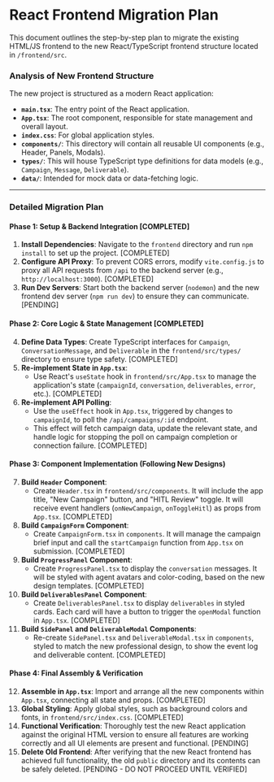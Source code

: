 # React Frontend Migration Plan

This document outlines the step-by-step plan to migrate the existing HTML/JS frontend to the new React/TypeScript frontend structure located in `/frontend/src`.

### **Analysis of New Frontend Structure**

The new project is structured as a modern React application:

- **`main.tsx`**: The entry point of the React application.
- **`App.tsx`**: The root component, responsible for state management and overall layout.
- **`index.css`**: For global application styles.
- **`components/`**: This directory will contain all reusable UI components (e.g., Header, Panels, Modals).
- **`types/`**: This will house TypeScript type definitions for data models (e.g., `Campaign`, `Message`, `Deliverable`).
- **`data/`**: Intended for mock data or data-fetching logic.

---

### **Detailed Migration Plan**

#### **Phase 1: Setup & Backend Integration** [COMPLETED]

1.  **Install Dependencies**: Navigate to the `frontend` directory and run `npm install` to set up the project. [COMPLETED]
2.  **Configure API Proxy**: To prevent CORS errors, modify `vite.config.js` to proxy all API requests from `/api` to the backend server (e.g., `http://localhost:3000`). [COMPLETED]
3.  **Run Dev Servers**: Start both the backend server (`nodemon`) and the new frontend dev server (`npm run dev`) to ensure they can communicate. [PENDING]

#### **Phase 2: Core Logic & State Management** [COMPLETED]

4.  **Define Data Types**: Create TypeScript interfaces for `Campaign`, `ConversationMessage`, and `Deliverable` in the `frontend/src/types/` directory to ensure type safety. [COMPLETED]
5.  **Re-implement State in `App.tsx`**:
    - Use React's `useState` hook in `frontend/src/App.tsx` to manage the application's state (`campaignId`, `conversation`, `deliverables`, `error`, etc.). [COMPLETED]
6.  **Re-implement API Polling**:
    - Use the `useEffect` hook in `App.tsx`, triggered by changes to `campaignId`, to poll the `/api/campaigns/:id` endpoint.
    - This effect will fetch campaign data, update the relevant state, and handle logic for stopping the poll on campaign completion or connection failure. [COMPLETED]

#### **Phase 3: Component Implementation (Following New Designs)**

7.  **Build `Header` Component**:
    - Create `Header.tsx` in `frontend/src/components`. It will include the app title, "New Campaign" button, and "HITL Review" toggle. It will receive event handlers (`onNewCampaign`, `onToggleHitl`) as props from `App.tsx`. [COMPLETED]
8.  **Build `CampaignForm` Component**:
    - Create `CampaignForm.tsx` in `components`. It will manage the campaign brief input and call the `startCampaign` function from `App.tsx` on submission. [COMPLETED]
9.  **Build `ProgressPanel` Component**:
    - Create `ProgressPanel.tsx` to display the `conversation` messages. It will be styled with agent avatars and color-coding, based on the new design templates. [COMPLETED]
10. **Build `DeliverablesPanel` Component**:
    - Create `DeliverablesPanel.tsx` to display `deliverables` in styled cards. Each card will have a button to trigger the `openModal` function in `App.tsx`. [COMPLETED]
11. **Build `SidePanel` and `DeliverableModal` Components**:
    - Re-create `SidePanel.tsx` and `DeliverableModal.tsx` in `components`, styled to match the new professional design, to show the event log and deliverable content. [COMPLETED]

#### **Phase 4: Final Assembly & Verification**

12. **Assemble in `App.tsx`**: Import and arrange all the new components within `App.tsx`, connecting all state and props. [COMPLETED]
13. **Global Styling**: Apply global styles, such as background colors and fonts, in `frontend/src/index.css`. [COMPLETED]
14. **Functional Verification**: Thoroughly test the new React application against the original HTML version to ensure all features are working correctly and all UI elements are present and functional. [PENDING]
15. **Delete Old Frontend**: After verifying that the new React frontend has achieved full functionality, the old `public` directory and its contents can be safely deleted. [PENDING - DO NOT PROCEED UNTIL VERIFIED]
